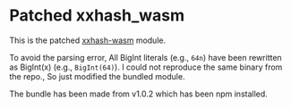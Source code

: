 # Patched xxhash_wasm
This is the patched [xxhash-wasm](https://github.com/jungomi/xxhash-wasm) module.

To avoid the parsing error, All BigInt literals (e.g., `64n`) have been rewritten as BigInt(x) (e.g., `BigInt(64)`). I could not reproduce the same binary from the repo., So just modified the bundled module.

The bundle has been made from v1.0.2 which has been npm installed.
